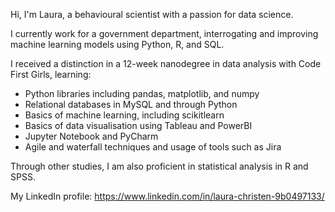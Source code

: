 Hi, I'm Laura, a behavioural scientist with a passion for data science. 

I currently work for a government department, interrogating and improving machine learning models using Python, R, and SQL.

I received a distinction in a 12-week nanodegree in data analysis with Code First Girls, learning:

- Python libraries including pandas, matplotlib, and numpy
- Relational databases in MySQL and through Python
- Basics of machine learning, including scikitlearn
- Basics of data visualisation using Tableau and PowerBI
- Jupyter Notebook and PyCharm
- Agile and waterfall techniques and usage of tools such as Jira 

Through other studies, I am also proficient in statistical analysis in R and SPSS.

My LinkedIn profile: https://www.linkedin.com/in/laura-christen-9b0497133/
